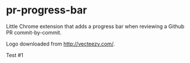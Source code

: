 # pr-progress-bar

Little Chrome extension that adds a progress bar when reviewing a Github PR commit-by-commit.

Logo downloaded from http://vecteezy.com/.

Test #1
